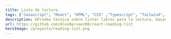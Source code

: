 ```yaml
---
title: Lista de lectura.
tags: ["Javascript", "React", "HTML", "CSS" ,"Typescript", "Tailwind", "json"]
description: EPrueba técnica sobre listar libros para la lectura, basado en la prueba técnica de "@midudev". 
url: https://github.com/AlexNarvaez00/react-reading-list
heroImage: /proyects/reading-list.png
---
```



